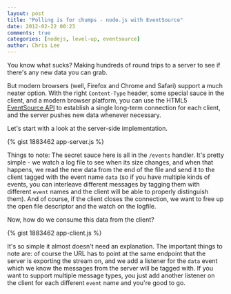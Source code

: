 ```yaml
---
layout: post
title: "Polling is for chumps - node.js with EventSource"
date: 2012-02-22 00:23
comments: true
categories: [nodejs, level-up, eventsource]
author: Chris Lee
---
```

You know what sucks? Making hundreds of round trips to a server to see if there's any new data you can grab.

But modern browsers (well, Firefox and Chrome and Safari) support a much neater option. With the right `Content-Type` header, some special sauce in the client, and a modern browser platform, you can use the HTML5 [EventSource API][0] to establish a single long-term connection for each client, and the server pushes new data whenever necessary.

Let's start with a look at the server-side implementation.

{% gist 1883462 app-server.js %}

Things to note: The secret sauce here is all in the `/events` handler. It's pretty simple - we watch a log file to see when its size changes, and when that happens, we read the new data from the end of the file and send it to the client tagged with the event name `data` (so if you have multiple kinds of events, you can interleave different messages by tagging them with different `event` names and the client will be able to properly distinguish them). And of course, if the client closes the connection, we want to free up the open file descriptor and the watch on the logfile.

Now, how do we consume this data from the client?

{% gist 1883462 app-client.js %}

It's so simple it almost doesn't need an explanation. The important things to note are: of course the URL has to point at the same endpoint that the server is exporting the stream on, and we add a listener for the `data` event which we know the messages from the server will be tagged with. If you want to support multiple message types, you just add another listener on the client for each different `event` name and you're good to go.

[0]: http://dev.w3.org/html5/eventsource/
